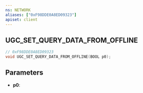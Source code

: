 ```yaml
---
ns: NETWORK
aliases: ["0xF98DDE0A8ED09323"]
apiset: client
---
```

## UGC_SET_QUERY_DATA_FROM_OFFLINE

```c
// 0xF98DDE0A8ED09323
void UGC_SET_QUERY_DATA_FROM_OFFLINE(BOOL p0);
```


## Parameters
* **p0**:




